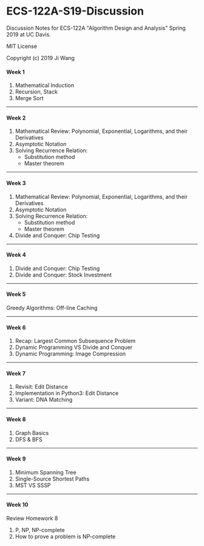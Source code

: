 # ECS-122A-S19-Discussion
Discussion Notes for ECS-122A "Algorithm Design and Analysis" Spring 2019 at UC Davis.

MIT License

Copyright (c) 2019 Ji Wang

#### Week 1
1. Mathematical Induction
2. Recursion, Stack
3. Merge Sort

-------------------------------------------------------------------------------------
#### Week 2

1. Mathematical Review: Polynomial, Exponential, Logarithms, and their Derivatives 
2. Asymptotic Notation
3. Solving Recurrence Relation:
   - Substitution method
   - Master theorem

-------------------------------------------------------------------------------------
#### Week 3

1. Mathematical Review: Polynomial, Exponential, Logarithms, and their Derivatives 
2. Asymptotic Notation
3. Solving Recurrence Relation:
   - Substitution method
   - Master theorem
4. Divide and Conquer: Chip Testing

-------------------------------------------------------------------------------------
#### Week 4

1. Divide and Conquer: Chip Testing 
2. Divide and Conquer: Stock Investment

-------------------------------------------------------------------------------------
#### Week 5

Greedy Algorithms: Off-line Caching 

-------------------------------------------------------------------------------------
#### Week 6

1. Recap: Largest Common Subsequence Problem 
2. Dynamic Programming VS Divide and Conquer 
3. Dynamic Programming: Image Compression  

-------------------------------------------------------------------------------------
#### Week 7

1. Revisit: Edit Distance
2. Implementation in Python3:  Edit Distance
3. Variant: DNA Matching 

-------------------------------------------------------------------------------------
#### Week 8

1. Graph Basics 
2. DFS & BFS

-------------------------------------------------------------------------------------
#### Week 9

1. Minimum Spanning Tree
2. Single-Source Shortest Paths
3. MST VS SSSP

-------------------------------------------------------------------------------------
#### Week 10

Review Homework 8

1.	P, NP, NP-complete
2.	How to prove a problem is NP-complete
